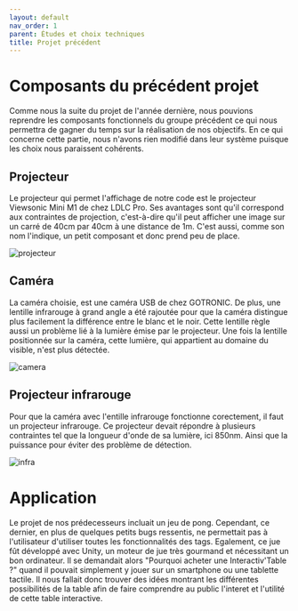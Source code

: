 ```yaml
---
layout: default
nav_order: 1
parent: Études et choix techniques
title: Projet précédent
---
```

# Composants du précédent projet

Comme nous la suite du projet de l'année dernière, nous pouvions reprendre les composants fonctionnels du groupe précédent ce qui nous permettra de gagner du temps sur la réalisation de nos objectifs. En ce qui concerne cette partie, nous n'avons rien modifié dans leur système puisque les choix nous paraissent cohérents.

## Projecteur

Le projecteur qui permet l'affichage de notre code est le projecteur Viewsonic Mini M1 de chez LDLC Pro. Ses avantages sont qu'il correspond aux contraintes de projection, c'est-à-dire qu'il peut afficher une image sur un carré de 40cm par 40cm à une distance de 1m. C'est aussi, comme son nom l'indique, un petit composant et donc prend peu de place.

![projecteur](projecteur.jpg)

## Caméra

La caméra choisie, est une caméra USB de chez GOTRONIC. De plus, une lentille infrarouge à grand angle a été rajoutée pour que la caméra distingue plus facilement la différence entre le blanc et le noir. Cette lentille règle aussi un problème lié à la lumière émise par le projecteur. Une fois la lentille positionnée sur la caméra, cette lumière, qui appartient au domaine du visible, n'est plus détectée.

![camera](camera.jpg)

## Projecteur infrarouge

Pour que la caméra avec l'entille infrarouge fonctionne corectement, il faut un projecteur infrarouge. Ce projecteur devait répondre à plusieurs contraintes tel que la longueur d'onde de sa lumière, ici 850nm. Ainsi que la puissance pour éviter des problème de détection.

![infra](projecteur_infra.jpg)

# Application

Le projet de nos prédecesseurs incluait un jeu de pong. Cependant, ce dernier, en plus de quelques petits bugs ressentis, ne permettait pas à l'utilisateur d'utiliser toutes les fonctionnalités des tags. Egalement, ce jue fût développé avec Unity, un moteur de jue très gourmand et nécessitant un bon ordinateur. Il se demandait alors "Pourquoi acheter une Interactiv'Table ?" quand il pouvait simplement y jouer sur un smartphone ou une tablette tactile. 
Il nous fallait donc trouver des idées montrant les différentes possibilités de la table afin de faire comprendre au public l'interet et l'utilité de cette table interactive. 